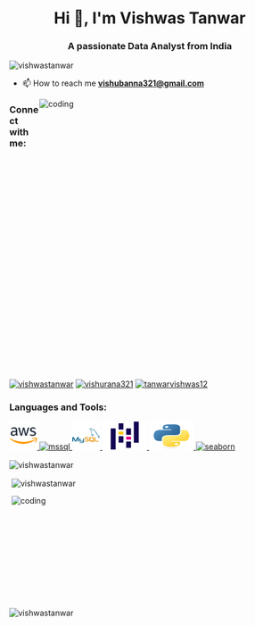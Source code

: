 
<h1 align="center">Hi 👋, I'm Vishwas Tanwar</h1>
<h3 align="center">A passionate Data Analyst from India</h3>

<p align="left"> <img src="https://komarev.com/ghpvc/?username=vishwastanwar&label=Profile%20views&color=0e75b6&style=flat" alt="vishwastanwar" /> </p>

- 📫 How to reach me **vishubanna321@gmail.com**

<img align="right" alt="coding" width="450" height="500" src="https://camo.githubusercontent.com/a16f98206c5cc417104dec4a81199f79ac7066b80cf01fbfc2cd2fae44843f59/68747470733a2f2f696e646f616e616c79746963612e636f6d2f7374617469632f696d616765732f646174612d736369656e63652d322e676966">

<h3 align="left">Connect with me:</h3>
<p align="left">
<a href="https://linkedin.com/in/vishwastanwar" target="blank"><img align="center" src="https://raw.githubusercontent.com/rahuldkjain/github-profile-readme-generator/master/src/images/icons/Social/linked-in-alt.svg" alt="vishwastanwar" height="30" width="40" /></a>
<a href="https://kaggle.com/vishurana321" target="blank"><img align="center" src="https://raw.githubusercontent.com/rahuldkjain/github-profile-readme-generator/master/src/images/icons/Social/kaggle.svg" alt="vishurana321" height="30" width="40" /></a>
<a href="https://www.hackerrank.com/tanwarvishwas12" target="blank"><img align="center" src="https://raw.githubusercontent.com/rahuldkjain/github-profile-readme-generator/master/src/images/icons/Social/hackerrank.svg" alt="tanwarvishwas12" height="30" width="40" /></a>
</p>

<h3 align="left">Languages and Tools:</h3>
<p align="left"> <a href="https://aws.amazon.com" target="_blank" rel="noreferrer"> <img src="https://raw.githubusercontent.com/devicons/devicon/master/icons/amazonwebservices/amazonwebservices-original-wordmark.svg" alt="aws" width="50" height="50"/> </a> <a href="https://www.microsoft.com/en-us/sql-server" target="_blank" rel="noreferrer"> <img src="https://www.svgrepo.com/show/303229/microsoft-sql-server-logo.svg" alt="mssql" width="50" height="50"/> </a> <a href="https://www.mysql.com/" target="_blank" rel="noreferrer"> <img src="https://raw.githubusercontent.com/devicons/devicon/master/icons/mysql/mysql-original-wordmark.svg" alt="mysql" width="50" height="50"/> </a> <a href="https://pandas.pydata.org/" target="_blank" rel="noreferrer"> <img src="https://raw.githubusercontent.com/devicons/devicon/2ae2a900d2f041da66e950e4d48052658d850630/icons/pandas/pandas-original.svg" alt="pandas" width="80" height="50"/> </a> <a href="https://www.python.org" target="_blank" rel="noreferrer"> <img src="https://raw.githubusercontent.com/devicons/devicon/master/icons/python/python-original.svg" alt="python" width="80" height="50"/> </a> <a href="https://seaborn.pydata.org/" target="_blank" rel="noreferrer"> <img src="https://seaborn.pydata.org/_images/logo-mark-lightbg.svg" alt="seaborn" width="80" height="50"/> </a> </p>

<p><img align="center"style="black" width = 250 src="https://github-readme-stats.vercel.app/api/top-langs?username=vishwastanwar&show_icons=true&locale=en&layout=compact" alt="vishwastanwar" /></p>
<p>&nbsp;<img align="center" width =500 src="https://github-readme-stats.vercel.app/api?username=vishwastanwar&show_icons=true&locale=en" alt="vishwastanwar" /></p>
<img align="right" alt="coding" width="500" height = "200"  src="https://miro.medium.com/v2/resize:fit:1400/0*tD5kEC2JYcKHH0zO.gif"> 
<p>&nbsp;<img align="center" width =500 src="https://github-readme-streak-stats.herokuapp.com/?user=vishwastanwar&" alt="vishwastanwar" /></p>

